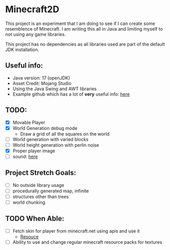 # Minecraft2D
This project is an experiment that I am doing to see if I can create some resemblence of Minecraft. I am writing this all in Java and limiting myself to not using any game libraries.

This project has no dependencies as all libraries used are part of the default JDK installation.

## Useful info:
- Java version: 17 (openJDK)
- Asset Credit: Mojang Studio
- Using the Java Swing and AWT libraries
- Example github which has a lot of **very** useful info: [here](https://github.com/learncodebygaming/java_2d_game/blob/master/Board.java)

## TODO:
- [x] Movable Player 
- [x] World Generation debug mode
  - Draw a grid of all the squares on the world
- [ ] World generation with varied blocks
- [ ] World height generation with perlin noise
- [x] Proper player image
- [ ] sound: [here](https://stackoverflow.com/questions/577724/trouble-playing-wav-in-java/577926#577926)

## Project Stretch Goals:
- [ ] No outside library usage
- [ ] procedurally generated map, infinite
- [ ] structures other than trees
- [ ] world chunking

## TODO When Able:
- [ ] Fetch skin for player from minecraft.net using apis and use it
  - [Resouce](https://ourcodeworld.com/articles/read/1293/how-to-retrieve-the-skin-of-a-minecraft-user-from-mojang-using-python-3)
- [ ] Ability to use and change regular minecraft resource packs for textures
